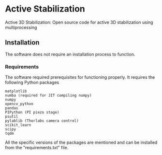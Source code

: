 # Active Stabilization

Active 3D Stabilization: Open source code for active 3D stabilization using multiprocessing

## Installation

The software does not require an installation process to function.

### Requirements
The software required prerequisites for functioning properly.
It requires the following Python packages

    matplotlib
    numba (required for JIT compiling numpy)
    numpy
    opencv_python
    pandas
    PIPython (PI piezo stage)
    psutil
    pylablib (Thorlabs camera control)
    scikit_learn
    scipy
    tqdm

All the specific versions of the packages are mentioned and can be installed from the "requirements.txt" file.
